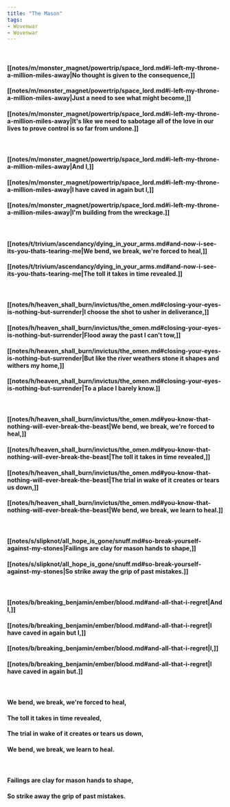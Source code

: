 ```yaml
---
title: "The Mason"
tags:
- Wovenwar
- Wovenwar
---
```

&nbsp;
#### [[notes/m/monster_magnet/powertrip/space_lord.md#i-left-my-throne-a-million-miles-away|No thought is given to the consequence,]]
#### [[notes/m/monster_magnet/powertrip/space_lord.md#i-left-my-throne-a-million-miles-away|Just a need to see what might become,]]
#### [[notes/m/monster_magnet/powertrip/space_lord.md#i-left-my-throne-a-million-miles-away|It's like we need to sabotage all of the love in our lives to prove control is so far from undone.]]
&nbsp;
#### [[notes/m/monster_magnet/powertrip/space_lord.md#i-left-my-throne-a-million-miles-away|And I,]]
#### [[notes/m/monster_magnet/powertrip/space_lord.md#i-left-my-throne-a-million-miles-away|I have caved in again but I,]]
#### [[notes/m/monster_magnet/powertrip/space_lord.md#i-left-my-throne-a-million-miles-away|I'm building from the wreckage.]]
&nbsp;
#### [[notes/t/trivium/ascendancy/dying_in_your_arms.md#and-now-i-see-its-you-thats-tearing-me|We bend, we break, we're forced to heal,]]
#### [[notes/t/trivium/ascendancy/dying_in_your_arms.md#and-now-i-see-its-you-thats-tearing-me|The toll it takes in time revealed.]]
&nbsp;
#### [[notes/h/heaven_shall_burn/invictus/the_omen.md#closing-your-eyes-is-nothing-but-surrender|I choose the shot to usher in deliverance,]]
#### [[notes/h/heaven_shall_burn/invictus/the_omen.md#closing-your-eyes-is-nothing-but-surrender|Flood away the past I can't tow,]]
#### [[notes/h/heaven_shall_burn/invictus/the_omen.md#closing-your-eyes-is-nothing-but-surrender|But like the river weathers stone it shapes and withers my home,]]
#### [[notes/h/heaven_shall_burn/invictus/the_omen.md#closing-your-eyes-is-nothing-but-surrender|To a place I barely know.]]
&nbsp;
#### [[notes/h/heaven_shall_burn/invictus/the_omen.md#you-know-that-nothing-will-ever-break-the-beast|We bend, we break, we're forced to heal,]]
#### [[notes/h/heaven_shall_burn/invictus/the_omen.md#you-know-that-nothing-will-ever-break-the-beast|The toll it takes in time revealed,]]
#### [[notes/h/heaven_shall_burn/invictus/the_omen.md#you-know-that-nothing-will-ever-break-the-beast|The trial in wake of it creates or tears us down,]]
#### [[notes/h/heaven_shall_burn/invictus/the_omen.md#you-know-that-nothing-will-ever-break-the-beast|We bend, we break, we learn to heal.]]
&nbsp;
#### [[notes/s/slipknot/all_hope_is_gone/snuff.md#so-break-yourself-against-my-stones|Failings are clay for mason hands to shape,]]
#### [[notes/s/slipknot/all_hope_is_gone/snuff.md#so-break-yourself-against-my-stones|So strike away the grip of past mistakes.]]
&nbsp;
#### [[notes/b/breaking_benjamin/ember/blood.md#and-all-that-i-regret|And I,]]
#### [[notes/b/breaking_benjamin/ember/blood.md#and-all-that-i-regret|I have caved in again but I,]]
#### [[notes/b/breaking_benjamin/ember/blood.md#and-all-that-i-regret|I,]]
#### [[notes/b/breaking_benjamin/ember/blood.md#and-all-that-i-regret|I have caved in again but.]]
&nbsp;
#### We bend, we break, we're forced to heal,
#### The toll it takes in time revealed,
#### The trial in wake of it creates or tears us down,
#### We bend, we break, we learn to heal.
&nbsp;
#### Failings are clay for mason hands to shape,
#### So strike away the grip of past mistakes.
